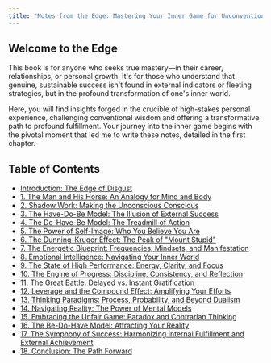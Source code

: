 ```yaml
---
title: "Notes from the Edge: Mastering Your Inner Game for Unconventional Success"
---
```


## Welcome to the Edge

This book is for anyone who seeks true mastery—in their career, relationships, or personal growth. It's for those who understand that genuine, sustainable success isn't found in external indicators or fleeting strategies, but in the profound transformation of one's inner world.

Here, you will find insights forged in the crucible of high-stakes personal experience, challenging conventional wisdom and offering a transformative path to profound fulfillment. Your journey into the inner game begins with the pivotal moment that led me to write these notes, detailed in the first chapter.

## Table of Contents

- [Introduction: The Edge of Disgust](./docs/introduction-the-riders-quest-to-the-edge/)
- [1. The Man and His Horse: An Analogy for Mind and Body](./docs/the-man-and-his-horse/)
- [2. Shadow Work: Making the Unconscious Conscious](./docs/shadow-work/)
- [3. The Have-Do-Be Model: The Illusion of External Success](./docs/have-do-be-model/)
- [4. The Do-Have-Be Model: The Treadmill of Action](./docs/do-have-be-model/)
- [5. The Power of Self-Image: Who You Believe You Are](./docs/power-of-self-image/)
- [6. The Dunning-Kruger Effect: The Peak of "Mount Stupid"](./docs/dunning-kruger-effect/)
- [7. The Energetic Blueprint: Frequencies, Mindsets, and Manifestation](./docs/energetic-blueprint/)
- [8. Emotional Intelligence: Navigating Your Inner World](./docs/emotional-intelligence/)
- [9. The State of High Performance: Energy, Clarity, and Focus](./docs/state-of-high-performance/)
- [10. The Engine of Progress: Discipline, Consistency, and Reflection](./docs/engine-of-progress/)
- [11. The Great Battle: Delayed vs. Instant Gratification](./docs/delayed-vs-instant-gratification/)
- [12. Leverage and the Compound Effect: Amplifying Your Efforts](./docs/leverage-and-the-compound-effect/)
- [13. Thinking Paradigms: Process, Probability, and Beyond Dualism](./docs/thinking-paradigms/)
- [14. Navigating Reality: The Power of Mental Models](./docs/navigating-reality/)
- [15. Embracing the Unfair Game: Paradox and Contrarian Thinking](./docs/embracing-the-unfair-game/)
- [16. The Be-Do-Have Model: Attracting Your Reality](./docs/be-do-have-model/)
- [17. The Symphony of Success: Harmonizing Internal Fulfillment and External Achievement](./docs/symphony-of-success/)
- [18. Conclusion: The Path Forward](./docs/conclusion-the-edge-of-transformation/)
